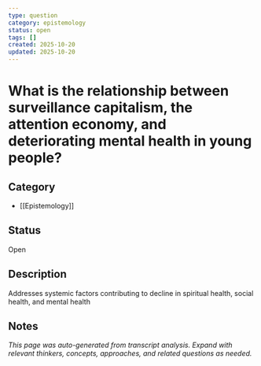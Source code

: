 ```yaml
---
type: question
category: epistemology
status: open
tags: []
created: 2025-10-20
updated: 2025-10-20
---
```


# What is the relationship between surveillance capitalism, the attention economy, and deteriorating mental health in young people?

## Category

- [[Epistemology]]

## Status

Open

## Description

Addresses systemic factors contributing to decline in spiritual health, social health, and mental health

## Notes

*This page was auto-generated from transcript analysis. Expand with relevant thinkers, concepts, approaches, and related questions as needed.*

